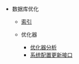 - 数据库优化

  - [索引](/mysql/index.md '索引优化')
  - 优化器

    - [优化器分析](/mysql/op.md '优化器分析')
    - [系统配置更新接口](/admin/system_config_update.md '系统配置更新接口')
